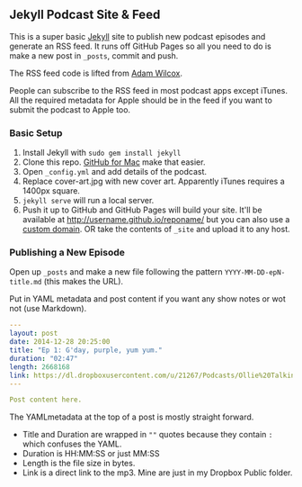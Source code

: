## Jekyll Podcast Site & Feed

This is a super basic [Jekyll](http://jekyllrb.com) site to publish new podcast episodes and generate an RSS feed. It runs off GitHub Pages so all you need to do is make a new post in `_posts`, commit and push.

The RSS feed code is lifted from [Adam Wilcox](http://www.adamwilcox.org/2013/01/17/from-the-pub/).

People can subscribe to the RSS feed in most podcast apps except iTunes. All the required metadata for Apple should be in the feed if you want to submit the podcast to Apple too.

### Basic Setup

1. Install Jekyll with `sudo gem install jekyll`
2. Clone this repo. [GitHub for Mac](https://mac.github.com) make that easier.
3. Open `_config.yml` and add details of the podcast.
4. Replace cover-art.jpg with new cover art. Apparently iTunes requires a 1400px square.
5. `jekyll serve` will run a local server.
6. Push it up to GitHub and GitHub Pages will build your site. It'll be available at http://username.github.io/reponame/ but you can also use a [custom domain](https://help.github.com/articles/setting-up-a-custom-domain-with-github-pages/). OR take the contents of `_site` and upload it to any host.

### Publishing a New Episode

Open up `_posts` and make a new file following the pattern `YYYY-MM-DD-epN-title.md` (this makes the URL).

Put in YAML metadata and post content if you want any show notes or wot not (use Markdown).

```yaml
---
layout: post
date: 2014-12-28 20:25:00
title: "Ep 1: G'day, purple, yum yum."
duration: "02:47"
length: 2668168
link: https://dl.dropboxusercontent.com/u/21267/Podcasts/Ollie%20Talking%20Shit/Ollie%20Talking%20Shit%20Ep%201.mp3
---

Post content here.
```

The YAMLmetadata at the top of a post is mostly straight forward.

* Title and Duration are wrapped in `""` quotes because they contain `:` which confuses the YAML.
* Duration is HH:MM:SS or just MM:SS
* Length is the file size in bytes.
* Link is a direct link to the mp3. Mine are just in my Dropbox Public folder.
